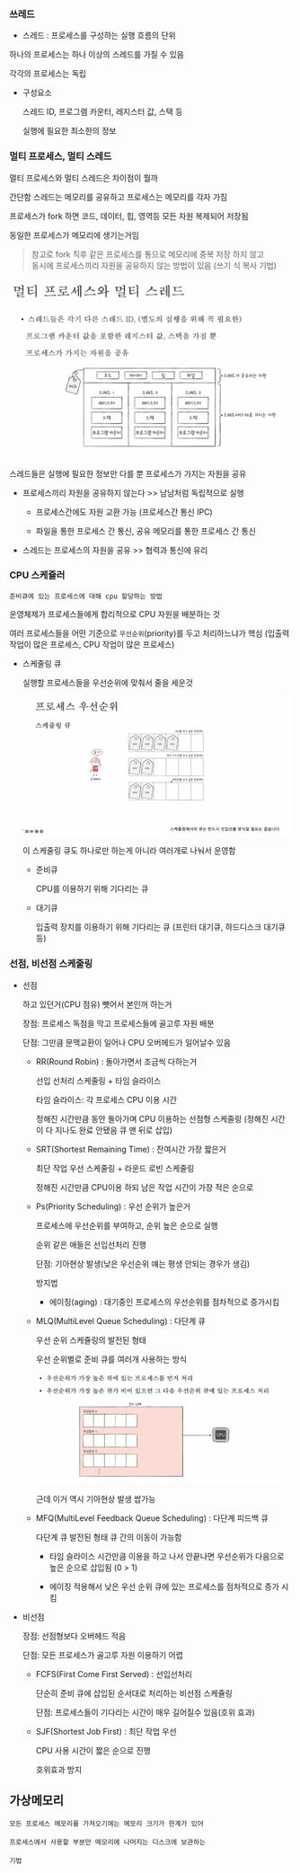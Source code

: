 ### 쓰레드

- 스레드 : 프로세스를 구성하는 실행 흐름의 단위

하나의 프로세스는 하나 이상의 스레드를 가질 수 있음

각각의 프로세스는 독립

- 구성요소

  스레드 ID, 프로그램 카운터, 레지스터 값, 스택 등

  실행에 필요한 최소한의 정보

### 멀티 프로세스, 멀티 스레드

멀티 프로세스와 멀티 스레드은 차이점이 뭘까

간단함 스레드는 메모리를 공유하고 프로세스는 메모리를 각자 가짐

프로세스가 fork 하면 코드, 데이터, 힙, 영역등 모든 자원 복제되어 저장됨

동일한 프로세스가 메모리에 생기는거임

> 참고로 fork 직후 같은 프로세스를 통으로 메모리에 중복 저장 하지 않고 <br>
> 동시에 프로세스끼리 자원을 공유하지 않는 방법이 있음 (쓰기 식 복사 기법)

![](../pic/process_thread.png)

스레드들은 실행에 필요한 정보만 다를 뿐 프로세스가 가지는 자원을 공유

- 프로세스끼리 자원을 공유하지 않는다 >> 남남처럼 독립적으로 실행

  - 프로세스간에도 자원 교환 가능 (프로세스간 통신 IPC)

  - 파일을 통한 프로세스 간 통신, 공유 메모리를 통한 프로세스 간 통신

- 스레드는 프로세스의 자원을 공유 >> 협력과 통신에 유리

### CPU 스케쥴러

    준비큐에 있는 프로세스에 대해 cpu 할당하는 방법

운영체제가 프로세스들에게 합리적으로 CPU 자원을 배분하는 것

여러 프로세스들을 어떤 기준으로 `우선순위`(priority)를 두고 처리하느냐가 핵심 (입출력 작업이 많은 프로세스, CPU 작업이 많은 프로세스)

- 스케줄링 큐

  실행할 프로세스들을 우선순위에 맞춰서 줄을 세운것

  ![](../pic/process_queue.png)

  이 스케줄링 큐도 하나로만 하는게 아니라 여러개로 나눠서 운영함

  - 준비큐

    CPU를 이용하기 위해 기다리는 큐

  - 대기큐

    입출력 장치를 이용하기 위해 기다리는 큐 (프린터 대기큐, 하드디스크 대기큐 등)

### 선점, 비선점 스케줄링

- 선점

  하고 있던거(CPU 점유) 뺏어서 본인꺼 하는거

  장점: 프로세스 독점을 막고 프로세스들에 골고루 자원 배분

  단점: 그만큼 문맥교환이 일어나 CPU 오버헤드가 일어날수 있음

  - RR(Round Robin) : 돌아가면서 조금씩 다하는거

    선입 선처리 스케줄링 + 타임 슬라이스

    타임 슬라이스: 각 프로세스 CPU 이용 시간

    정해진 시간만큼 동안 돌아가며 CPU 이용하는 선점형 스케줄링 (정해진 시간이 다 지나도 완료 안됐음 큐 맨 뒤로 삽입)

  - SRT(Shortest Remaining Time) : 잔여시간 가장 짧은거

    최단 작업 우선 스케줄링 + 라운드 로빈 스케줄링

    정해진 시간만큼 CPU이용 하되 남은 작업 시간이 가장 적은 순으로

  - Ps(Priority Scheduling) : 우선 순위가 높은거

    프로세스에 우선순위를 부여하고, 순위 높은 순으로 실행

    순위 같은 애들은 선입선처리 진행

    단점: 기아현상 발생(낮은 우선순위 얘는 평생 안되는 경우가 생김)

    방지법

    - 에이징(aging) : 대기중인 프로세스의 우선순위를 점차적으로 증가시킴

  - MLQ(MultiLevel Queue Scheduling) : 다단계 큐

    우선 순위 스케쥴링의 발전된 형태

    우선 순위별로 준비 큐를 여러개 사용하는 방식

    ![](../pic/process_MLQ.png)

    근데 이거 역시 기아현상 발생 쌉가능

  - MFQ(MultiLevel Feedback Queue Scheduling) : 다단계 피드백 큐

    다단계 큐 발전된 형태 큐 간의 이동이 가능함

    - 타임 슬라이스 시간만큼 이용을 하고 나서 안끝나면 우선순위가 다음으로 높은 순으로 삽입됨 (0 > 1)

    - 에이징 적용해서 낮은 우선 순위 큐에 있는 프로세스를 점차적으로 증가 시킴

- 비선점

  장점: 선점형보다 오버헤드 적음

  단점: 모든 프로세스가 골고루 자원 이용하기 어렵

  - FCFS(First Come First Served) : 선입선처리

    단순히 준비 큐에 삽입된 순서대로 처리하는 비선점 스케쥴링

    단점: 프로세스들이 기다리는 시간이 매우 길어질수 있음(호위 효과)

  - SJF(Shortest Job First) : 최단 작업 우선

    CPU 사용 시간이 짧은 순으로 진행

    호위효과 방지

## 가상메모리

    모든 프로세스 메모리를 가져오기에는 메모리 크기가 한계가 있어

    프로세스에서 사용할 부분만 메모리에 나머지는 디스크에 보관하는

    기법
